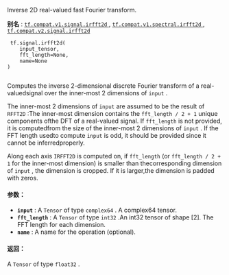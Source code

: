 Inverse 2D real-valued fast Fourier transform.

**别名** : [ `tf.compat.v1.signal.irfft2d` ](/api_docs/python/tf/signal/irfft2d), [ `tf.compat.v1.spectral.irfft2d` ](/api_docs/python/tf/signal/irfft2d), [ `tf.compat.v2.signal.irfft2d` ](/api_docs/python/tf/signal/irfft2d)

```
 tf.signal.irfft2d(
    input_tensor,
    fft_length=None,
    name=None
)
 
```

Computes the inverse 2-dimensional discrete Fourier transform of a real-valuedsignal over the inner-most 2 dimensions of  `input` .

The inner-most 2 dimensions of  `input`  are assumed to be the result of  `RFFT2D` :The inner-most dimension contains the  `fft_length / 2 + 1`  unique components ofthe DFT of a real-valued signal. If  `fft_length`  is not provided, it is computedfrom the size of the inner-most 2 dimensions of  `input` . If the FFT length usedto compute  `input`  is odd, it should be provided since it cannot be inferredproperly.

Along each axis  `IRFFT2D`  is computed on, if  `fft_length`  (or `fft_length / 2 + 1`  for the inner-most dimension) is smaller than thecorresponding dimension of  `input` , the dimension is cropped. If it is larger,the dimension is padded with zeros.

#### 参数：
- **`input`** : A  `Tensor`  of type  `complex64` . A complex64 tensor.
- **`fft_length`** : A  `Tensor`  of type  `int32` .An int32 tensor of shape [2]. The FFT length for each dimension.
- **`name`** : A name for the operation (optional).


#### 返回：
A  `Tensor`  of type  `float32` .

